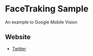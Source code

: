 # FaceTraking Sample
An example to Google Mobile Vision

## Website

* [Twitter](http://twitter.com/FabiolaRamirez_)
